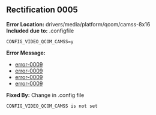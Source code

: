 ## Rectification 0005 ##
**Error Location:** drivers/media/platform/qcom/camss-8x16  
**Included due to:** .configfile  
```
CONFIG_VIDEO_QCOM_CAMSS=y  
```  
**Error Message:**  
- [error-0009](../error-files/error0009.txt)  
- [error-0009](../error-files/error0010.txt)  
- [error-0009](../error-files/error0011.txt)  
- [error-0009](../error-files/error0012.txt)  
  
**Fixed By:** Change in .config file  
```
CONFIG_VIDEO_QCOM_CAMSS is not set
```
